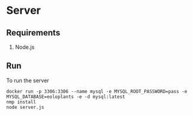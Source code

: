 # Server

## Requirements

1. Node.js

## Run

To run the server

```shell
docker run -p 3306:3306 --name mysql -e MYSQL_ROOT_PASSWORD=pass -e MYSQL_DATABASE=eoloplants -e -d mysql:latest
nmp install
node server.js
```
